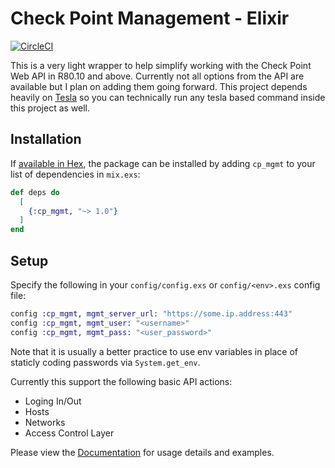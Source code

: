 # Check Point Management - Elixir

[![CircleCI](https://circleci.com/gh/willfore/cp_mgmt.svg?style=svg)](https://circleci.com/gh/willfore/cp_mgmt)

This is a very light wrapper to help simplify working with the Check Point Web API in R80.10 and above. Currently  not all options from the API are available but I plan on adding them going forward. This project depends heavily on [Tesla](https://github.com/teamon/tesla) so you can technically run any tesla based command inside this project as well.

## Installation

If [available in Hex](https://hex.pm/docs/publish), the package can be installed
by adding `cp_mgmt` to your list of dependencies in `mix.exs`:

```elixir
def deps do
  [
    {:cp_mgmt, "~> 1.0"}
  ]
end
```

## Setup

Specify the following in your `config/config.exs` or `config/<env>.exs` config file:

```elixir
config :cp_mgmt, mgmt_server_url: "https://some.ip.address:443"
config :cp_mgmt, mgmt_user: "<username>"
config :cp_mgmt, mgmt_pass: "<user_password>"
```
Note that it is usually a better practice to use env variables in place of staticly coding passwords via `System.get_env`.

Currently this support the following basic API actions:

- Loging In/Out
- Hosts
- Networks
- Access Control Layer

Please view the [Documentation](https://hexdocs.pm/cp_mgmt) for usage details and examples.
